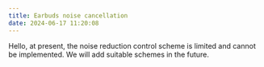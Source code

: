 ```yaml
---
title: Earbuds noise cancellation
date: 2024-06-17 11:20:08
---
```


Hello, at present, the noise reduction control scheme is limited and cannot be implemented. We will add suitable schemes in the future.
